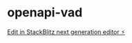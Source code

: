 # openapi-vad

[Edit in StackBlitz next generation editor ⚡️](https://stackblitz.com/~/github.com/sampleworthy/openapi-vad)